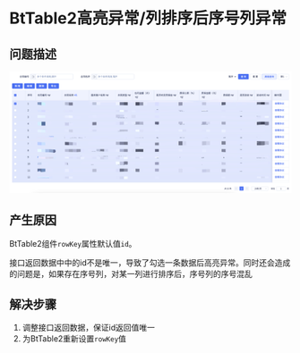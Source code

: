 # BtTable2高亮异常/列排序后序号列异常

## 问题描述
![BtTable2高亮异常/列排序后序号列异常](../images/3.png)
## 产生原因
BtTable2组件`rowKey`属性默认值`id`。

接口返回数据中中的id不是唯一，导致了勾选一条数据后高亮异常。同时还会造成的问题是，如果存在序号列，对某一列进行排序后，序号列的序号混乱

## 解决步骤
1. 调整接口返回数据，保证id返回值唯一
2. 为BtTable2重新设置`rowKey`值